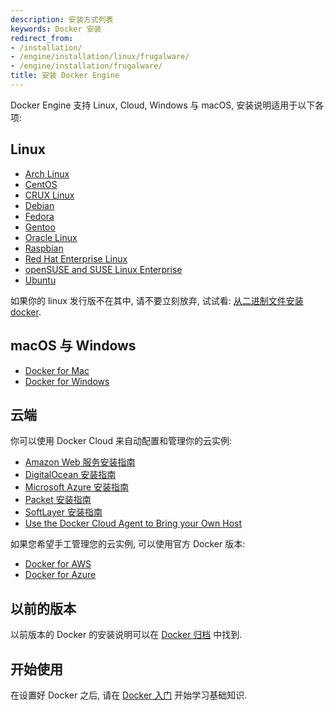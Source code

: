 ```yaml
---
description: 安装方式列表
keywords: Docker 安装
redirect_from:
- /installation/
- /engine/installation/linux/frugalware/
- /engine/installation/frugalware/
title: 安装 Docker Engine
---
```


Docker Engine 支持 Linux, Cloud, Windows 与 macOS, 安装说明适用于以下各项:

## Linux
* [Arch Linux](linux/archlinux.md)
* [CentOS](linux/centos.md)
* [CRUX Linux](linux/cruxlinux.md)
* [Debian](linux/debian.md)
* [Fedora](linux/fedora.md)
* [Gentoo](linux/gentoolinux.md)
* [Oracle Linux](linux/oracle.md)
* [Raspbian](linux/raspbian.md)
* [Red Hat Enterprise Linux](linux/rhel.md)
* [openSUSE and SUSE Linux Enterprise](linux/SUSE.md)
* [Ubuntu](linux/ubuntulinux.md)

如果你的 linux 发行版不在其中, 请不要立刻放弃, 试试看: [从二进制文件安装 docker](binaries.md).


## macOS 与 Windows

* [Docker for Mac](/docker-for-mac/)
* [Docker for Windows](/docker-for-windows/)


## 云端

你可以使用 Docker Cloud 来自动配置和管理你的云实例:

* [Amazon Web 服务安装指南](link-aws.md)
* [DigitalOcean 安装指南](link-do.md)
* [Microsoft Azure 安装指南](link-azure.md)
* [Packet 安装指南](link-packet.md)
* [SoftLayer 安装指南](link-softlayer.md)
* [Use the Docker Cloud Agent to Bring your Own Host](byoh.md)

如果您希望手工管理您的云实例, 可以使用官方 Docker 版本:

* [Docker for AWS](/docker-for-aws/)
* [Docker for Azure](/docker-for-azure/)


## 以前的版本  

以前版本的 Docker 的安装说明可以在 [Docker 归档](/docsarchive/) 中找到.


## 开始使用

在设置好 Docker 之后, 请在 [Docker 入门](/engine/getstarted/) 开始学习基础知识.

